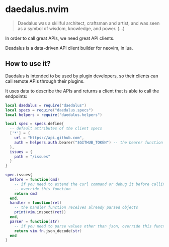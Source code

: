 # daedalus.nvim

>  Daedalus was a skillful architect, craftsman and artist, and was seen as a symbol of wisdom, knowledge, and power. (...)

In order to call great APIs, we need great API clients.

Deadalus is a data-driven API client builder for neovim, in lua.

## How to use it?

Daedalus is intended to be used by plugin developers, so their clients can call remote APIs through their plugins.

It uses data to describe the APIs and returns a client that is able to call the endpoints:

```lua
local daedalus = require("daedalus")
local specs = require("daedalus.specs")
local helpers = require("daedalus.helpers")

local spec = specs.define{
  -- default attributes of the client specs
  ['*'] = {
    url = "https://api.github.com",
    auth = helpers.auth.bearer("$GITHUB_TOKEN") -- the bearer function expands env vars
  },
  issues = {
    path = "/issues"
  }
}

spec.issues{
  before = function(cmd)
    -- if you need to extend the curl command or debug it before calling,
    -- override this function
    return cmd
  end,
  handler = function(ret)
    -- the handler function receives already parsed objects
    print(vim.inspect(ret))
  end,
  parser = function(str)
    -- if you need to parse values other than json, override this function
    return vim.fn.json_decode(str)
  end
}
```
